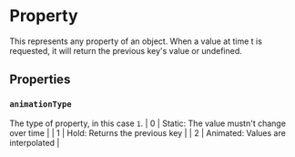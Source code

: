 # Property
This represents any property of an object. When a value at time t is requested, it will return the previous key's value or undefined.

## Properties
### `animationType`
The type of property, in this case `1`.
| 0 | Static: The value mustn't change over time |
| 1 | Hold: Returns the previous key             |
| 2 | Animated: Values are interpolated          |
